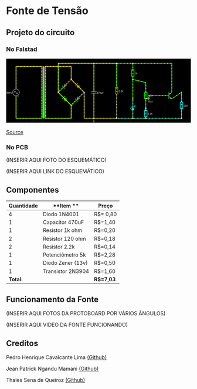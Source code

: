 # Fonte de Tensão

## Projeto do circuito
### No Falstad
![alt text](img/foto_circuito_falstad.png)

[Source](https://tinyurl.com/23wuzbmm  "Circuito no Falstad")


### No PCB
(INSERIR AQUI FOTO DO ESQUEMÁTICO)

(INSERIR AQUI LINK DO ESQUEMÁTICO)

## Componentes
| **Quantidade** | **Item **         | **Preço**    |
|----------------|-------------------|--------------|
| 4              | Diodo 1N4001      | R$= 0,80     |
| 1              | Capacitor 470uF   | R$=1,40      |
| 1              | Resistor 1k ohm   | R$=0,20      |
| 2              | Resistor 120 ohm  | R$=0,18      |
| 2              | Resistor 2.2k     | R$=0,14      |
| 1              | Potenciômetro 5k  | R$=2,28      |
| 1              | Diodo Zener (13v) | R$=0,50      |
| 1              | Transistor 2N3904 | R$=1,60      |
| **Total:**     |                   | **R$=7,03**  |

## Funcionamento da Fonte
(INSERIR AQUI FOTOS DA PROTOBOARD POR VÁRIOS ÂNGULOS)

(INSERIR AQUI VIDEO DA FONTE FUNCIONANDO)

## Creditos
Pedro Henrique Cavalcante Lima [(Github)](https://github.com/CallofSilverwing)

Jean Patrick Ngandu Mamani [(Github)](https://github.com/JeanJPNM)

Thales Sena de Queiroz [(Github)](https://github.com/TaresuSenu)
